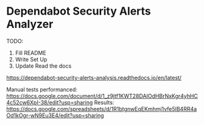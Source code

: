# Dependabot Security Alerts Analyzer
TODO:
1. Fill README 
2. Write Set Up
3. Update Read the docs

https://dependabot-security-alerts-analysis.readthedocs.io/en/latest/



Manual tests performanced:
https://docs.google.com/document/d/1_z9jtf1KWT28DAIOdHBrNxKgr4yhHC4c52cw6XpI-38/edit?usp=sharing
Results:
https://docs.google.com/spreadsheets/d/1R1btgnwEqEKmhmj1vfe5IB4RR4aOd1kOgr-wN9Eu3E4/edit?usp=sharing
